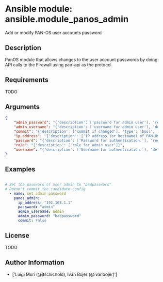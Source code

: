 # Ansible module: ansible.module_panos_admin


Add or modify PAN-OS user accounts password

## Description

PanOS module that allows changes to the user account passwords by doing API calls to the Firewall using pan-api as the protocol.

## Requirements

TODO

## Arguments

``` json
{
    "admin_password": "{'description': ['password for admin user'], 'required': True}",
    "admin_username": "{'description': ['username for admin user'], 'default': 'admin'}",
    "commit": "{'description': ['commit if changed'], 'type': 'bool', 'default': True}",
    "ip_address": "{'description': ['IP address (or hostname) of PAN-OS device.'], 'required': True}",
    "password": "{'description': ['Password for authentication.'], 'required': True}",
    "role": "{'description': ['role for admin user']}",
    "username": "{'description': ['Username for authentication.'], 'default': 'admin'}",
}
```

## Examples


``` yaml

# Set the password of user admin to "badpassword"
# Doesn't commit the candidate config
  - name: set admin password
    panos_admin:
      ip_address: "192.168.1.1"
      password: "admin"
      admin_username: admin
      admin_password: "badpassword"
      commit: False

```

## License

TODO

## Author Information
  - ['Luigi Mori (@jtschichold), Ivan Bojer (@ivanbojer)']
